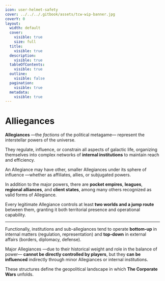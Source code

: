 ```yaml
---
icon: user-helmet-safety
cover: ../../../.gitbook/assets/tcw-wip-banner.jpg
coverY: 0
layout:
  width: default
  cover:
    visible: true
    size: full
  title:
    visible: true
  description:
    visible: true
  tableOfContents:
    visible: true
  outline:
    visible: false
  pagination:
    visible: true
  metadata:
    visible: true
---
```


# Alliegances

**Allegiances** —the _factions_ of the political metagame— represent the interstellar powers of the universe.

They regulate, influence, or constrain all aspects of galactic life, organizing themselves into complex networks of **internal institutions** to maintain reach and efficiency.

An Allegiance may have other, smaller Allegiances under its sphere of influence —whether as affiliates, allies, or subjugated powers.

In addition to the major powers, there are **pocket empires**, **leagues**, **regional alliances**, and **client states**, among many others recognized as valid forms of Allegiance.

Every legitimate Allegiance controls at least **two worlds and a jump route** between them, granting it both territorial presence and operational capability.

***

Functionally, institutions and sub-allegiances tend to operate **bottom-up** in internal matters (regulation, representation) and **top-down** in external affairs (borders, diplomacy, defense).

Major Allegiances —due to their historical weight and role in the balance of power— **cannot be directly controlled by players**, but they **can be influenced** indirectly through minor Allegiances or internal institutions.

These structures define the geopolitical landscape in which **The Corporate Wars** unfolds.
